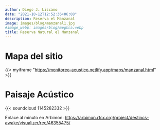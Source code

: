 ```yaml
---
author: Diego J. Lizcano
date: "2021-10-12T12:52:36+06:00"
description: Reserva el Manzanal
image: images/blog/manzanal1.jpg
#image_webp: images/blog/meghna.webp
title: Reserva Natural el Manzanal
---
```


# Mapa del sitio

{{< myiframe "https://monitoreo-acustico.netlify.app/maps/manzanal.html" >}}

# Paisaje Acústico

{{< soundcloud 1145282332 >}}


Enlace al minuto en Arbimon: https://arbimon.rfcx.org/project/destinos-awake/visualizer/rec/46355475/





